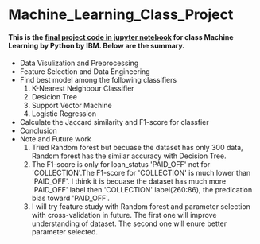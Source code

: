 # Machine_Learning_Class_Project
#### This is the [final project code in jupyter notebook](https://github.com/YDaiRice/Machine_Learning_Class_Project/blob/master/ML-CL8-Project.ipynb) for class Machine Learning by Python by IBM. Below are the summary.
* Data Visulization and Preprocessing
* Feature Selection and Data Engineering
* Find best model among the following classifiers
  1. K-Nearest Neighbour Classifier
  2. Desicion Tree
  3. Support Vector Machine
  4. Logistic Regression
* Calculate the Jaccard similarity and F1-score for classfier
* Conclusion
* Note and Future work
  1. Tried Random forest but becuase the dataset has only 300 data, Random forest has the similar accuracy with Decision Tree.
  2. The F1-score is only for loan_status 'PAID_OFF' not for 'COLLECTION'.The F1-score for 'COLLECTION' is much lower than 'PAID_OFF'. I think it is becuase the dataset has much more 'PAID_OFF' label then 'COLLECTION' label(260:86), the predication bias toward 'PAID_OFF'. 
  3. I will try feature study with Random forest and parameter selection with cross-validation in future. The first one will improve understanding of dataset. The second one will enure better parameter selected. 
